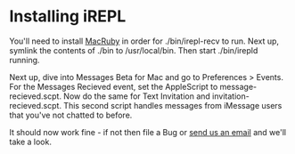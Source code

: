 # Installing iREPL

You'll need to install [MacRuby](http://www.macruby.org) in order for ./bin/irepl-recv to run. Next up, symlink the contents of ./bin to /usr/local/bin. Then start ./bin/irepld running.

Next up, dive into Messages Beta for Mac and go to Preferences > Events. For the Messages Recieved event, set the AppleScript to message-recieved.scpt. Now do the same for Text Invitation and invitation-recieved.scpt. This second script handles messages from iMessage users that you've not chatted to before.

It should now work fine - if not then file a Bug or [send us an email](mailto:hello@irepl.im) and we'll take a look.